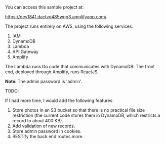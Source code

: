 You can access this sample project at:

https://dev1841.dactvo485wng3.amplifyapp.com/

The project runs entirely on AWS, using the following services:

1. IAM
2. DynamoDB
3. Lambda
4. API Gateway
5. Amplify

The Lambda runs Go code that communicates with DynamoDB.
The front end, deployed through Amplify, runs ReactJS.

**Note**: The admin password is 'admin'.

TODO:

If I had more time, I would add the following features:

1. Store photos in an S3 bucket so that there is no practical file size restriction (the current code stores them in DynamoDB, which restricts a record to about 400 KB).
2. Add validation of new records.
3. Store admin password in cookies.
4. RESTify the back end routes more.
